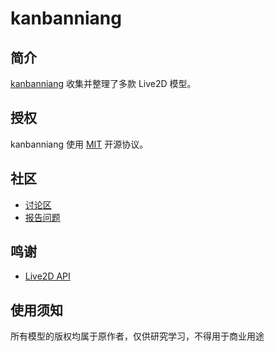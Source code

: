 # kanbanniang

## 简介

[kanbanniang](https://github.com/Vanessa219/kanbanniang) 收集并整理了多款 Live2D 模型。

## 授权

kanbanniang 使用 [MIT](https://opensource.org/licenses/MIT) 开源协议。

## 社区

* [讨论区](https://ld246.com/tag/yuru-chara)
* [报告问题](https://github.com/Vanessa219/kanbanniang/issues/new/choose)


## 鸣谢

* [Live2D API](https://github.com/fghrsh/live2d_api)

## 使用须知

所有模型的版权均属于原作者，仅供研究学习，不得用于商业用途
